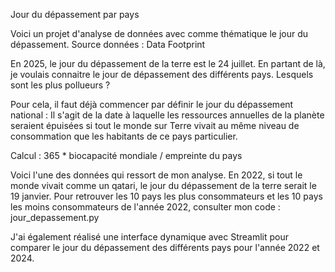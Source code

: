 Jour du dépassement par pays

Voici un projet d'analyse de données avec comme thématique le jour du dépassement. 
Source données : Data Footprint

En 2025, le jour du dépassement de la terre est le 24 juillet. En partant de là, je voulais connaitre le jour de dépassement des différents pays. Lesquels sont les plus pollueurs ? 

Pour cela, il faut déjà commencer par définir le jour du dépassement national : 
Il s'agit de la date à laquelle les ressources annuelles de la planète seraient épuisées 
si tout le monde sur Terre vivait au même niveau de consommation que les habitants de ce pays particulier.

Calcul : 
365 * biocapacité mondiale / empreinte du pays 

Voici l'une des données qui ressort de mon analyse. En 2022, si tout le monde vivait comme un qatari, le jour du dépassement de la terre serait le 19 janvier. 
Pour retrouver les 10 pays les plus consommateurs et les 10 pays les moins consommateurs de l'année 2022, consulter mon code : jour_depassement.py 

J'ai également réalisé une interface dynamique avec Streamlit pour comparer le jour du dépassement des différents pays pour l'année 2022 et 2024. 
